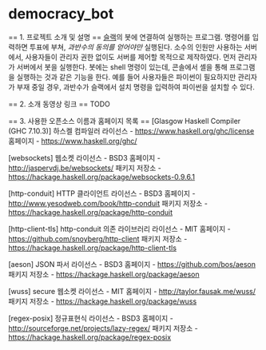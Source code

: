 # democracy_bot

== 1. 프로젝트 소개 및 설명 ==
[슬랙](https://slack.com/)의 봇에 연결하여 실행하는 프로그램. 명령어를 입력하면 투표에 부쳐, *과반수의 동의를 얻어야만* 실행된다.
소수의 인원만 사용하는 서버에서, 사용자들이 관리자 권한 없이도 서버를 제어할 목적으로 제작하였다.
먼저 관리자가 서버에서 봇을 실행한다. 봇에는 shell 명령이 있는데, 콘솔에서 셸을 통해 프로그램을 실행하는 것과 같은 기능을 한다.
예를 들어 사용자들은 파이썬이 필요하지만 관리자가 부재 중일 경우, 과반수가 슬랙에서 설치 명령을 입력하여 파이썬을 설치할 수 있다.

== 2. 소개 동영상 링크 ==
TODO

== 3. 사용한 오픈소스 이름과 홈페이지 목록 ==
[Glasgow Haskell Compiler (GHC 7.10.3)] 하스켈 컴파일러
라이선스 - https://www.haskell.org/ghc/license
홈페이지 - https://www.haskell.org/ghc/

[websockets] 웹소켓
라이선스 - BSD3
홈페이지 - http://jaspervdj.be/websockets/
패키지 저장소 - https://hackage.haskell.org/package/websockets-0.9.6.1

[http-conduit] HTTP 클라이언트
라이선스 - BSD3
홈페이지 - http://www.yesodweb.com/book/http-conduit
패키지 저장소 - https://hackage.haskell.org/package/http-conduit

[http-client-tls] http-conduit 의존 라이브러리
라이선스 - MIT
홈페이지 - https://github.com/snoyberg/http-client
패키지 저장소 - https://hackage.haskell.org/package/http-client-tls

[aeson] JSON 파서
라이선스 - BSD3
홈페이지 - https://github.com/bos/aeson
패키지 저장소 - https://hackage.haskell.org/package/aeson

[wuss] secure 웹소켓
라이선스 - MIT
홈페이지 - http://taylor.fausak.me/wuss/
패키지 저장소 - https://hackage.haskell.org/package/wuss

[regex-posix] 정규표현식
라이선스 - BSD3
홈페이지 - http://sourceforge.net/projects/lazy-regex/
패키지 저장소 - https://hackage.haskell.org/package/regex-posix

